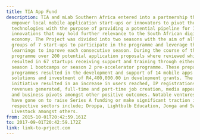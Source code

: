 ```yaml
---
title: TIA App Fund
description: TIA and mLab Southern Africa entered into a partnership that would
  empower local mobile application start-ups or innovators to pivot their
  technologies with the purpose of providing a potential pipeline for ICT
  innovations that may hold further relevance to the South African digital
  economy. The Project was divided into two seasons with the aim of allowing two
  groups of 7 start-ups to participate in the programme and leverage the
  learnings to improve each consecutive season. During the course of the
  programme over 200 potential application proposals where reviewed which
  resulted in 67 startups receiving support and training through either the
  season 1 bootcamps or season 2 pre-accelerator programme. These preparation
  programmes resulted in the development and support of 14 mobile apps or
  solutions and investment of R4,400,000.00 in development grants. The
  initiative resulted in an increase in users reached, IP registrations,
  revenues generated, full-time and part-time job creation, media appearances
  and business pivots amongst other positive outcomes. Notable ventures that
  have gone on to raise Series A funding or make significant traction in their
  respective sectors include; Droppa, Lightbulb Education, Jonga and Swift
  Livestock amongst others.
from: 2015-10-01T20:42:59.161Z
to: 2017-09-01T20:42:59.172Z
link: link-to-prject.com
---
```

